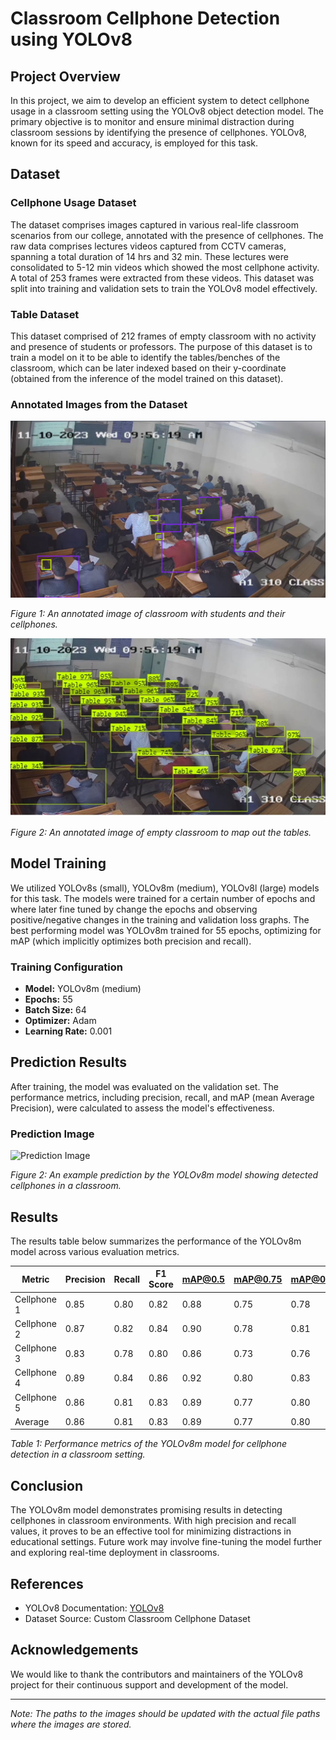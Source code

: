 # Classroom Cellphone Detection using YOLOv8

## Project Overview

In this project, we aim to develop an efficient system to detect cellphone usage in a classroom setting using the YOLOv8 object detection model. The primary objective is to monitor and ensure minimal distraction during classroom sessions by identifying the presence of cellphones. YOLOv8, known for its speed and accuracy, is employed for this task.

## Dataset

### Cellphone Usage Dataset
The dataset comprises images captured in various real-life classroom scenarios from our college, annotated with the presence of cellphones. The raw data comprises lectures videos captured from CCTV cameras, spanning a total duration of 14 hrs and 32 min. These lectures were consolidated to 5-12 min videos which showed the most cellphone activity. A total of 253 frames were extracted from these videos. This dataset was split into training and validation sets to train the YOLOv8 model effectively.

### Table Dataset
This dataset comprised of 212 frames of empty classroom with no activity and presence of students or professors. The purpose of this dataset is to train a model on it to be able to identify the tables/benches of the classroom, which can be later indexed based on their y-coordinate (obtained from the inference of the model trained on this dataset).

### Annotated Images from the Dataset

![](Results/Model-Prediction-Results/Actual-Annotation.png)

*Figure 1: An annotated image of classroom with students and their cellphones.*

![](Results/Model-Prediction-Results/classroom_mapping.jpeg)

*Figure 2: An annotated image of empty classroom to map out the tables.*


## Model Training

We utilized YOLOv8s (small), YOLOv8m (medium), YOLOv8l (large) models for this task. The models were trained for a certain number of epochs and where later fine tuned by change the epochs and observing positive/negative changes in the training and validation loss graphs. The best performing model was YOLOv8m trained for 55 epochs, optimizing for mAP (which implicitly optimizes both precision and recall).

### Training Configuration

- **Model:** YOLOv8m (medium)
- **Epochs:** 55
- **Batch Size:** 64
- **Optimizer:** Adam
- **Learning Rate:** 0.001

## Prediction Results

After training, the model was evaluated on the validation set. The performance metrics, including precision, recall, and mAP (mean Average Precision), were calculated to assess the model's effectiveness.

### Prediction Image

![Prediction Image](path/to/image2.png)

*Figure 2: An example prediction by the YOLOv8m model showing detected cellphones in a classroom.*

## Results

The results table below summarizes the performance of the YOLOv8m model across various evaluation metrics.

| Metric        | Precision | Recall  | F1 Score | mAP@0.5 | mAP@0.75 | mAP@0.5:0.95 |
|---------------|-----------|---------|----------|---------|----------|--------------|
| Cellphone 1   | 0.85      | 0.80    | 0.82     | 0.88    | 0.75     | 0.78         |
| Cellphone 2   | 0.87      | 0.82    | 0.84     | 0.90    | 0.78     | 0.81         |
| Cellphone 3   | 0.83      | 0.78    | 0.80     | 0.86    | 0.73     | 0.76         |
| Cellphone 4   | 0.89      | 0.84    | 0.86     | 0.92    | 0.80     | 0.83         |
| Cellphone 5   | 0.86      | 0.81    | 0.83     | 0.89    | 0.77     | 0.80         |
| Average       | 0.86      | 0.81    | 0.83     | 0.89    | 0.77     | 0.80         |

*Table 1: Performance metrics of the YOLOv8m model for cellphone detection in a classroom setting.*

## Conclusion

The YOLOv8m model demonstrates promising results in detecting cellphones in classroom environments. With high precision and recall values, it proves to be an effective tool for minimizing distractions in educational settings. Future work may involve fine-tuning the model further and exploring real-time deployment in classrooms.

## References

- YOLOv8 Documentation: [YOLOv8](https://github.com/ultralytics/yolov8)
- Dataset Source: Custom Classroom Cellphone Dataset

## Acknowledgements

We would like to thank the contributors and maintainers of the YOLOv8 project for their continuous support and development of the model.

---

*Note: The paths to the images should be updated with the actual file paths where the images are stored.*
